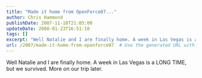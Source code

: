 ```yaml
---
title: "Made it home from OpenForce07..."
author: Chris Hammond
publishDate: 2007-11-10T21:05:00
updateDate: 2008-01-23T16:51:10
tags: []
excerpt: "Well Natalie and I are finally home. A week in Las Vegas is a LONG TIME, but we survived. More on our trip..."
url: /2007/made-it-home-from-openforce07  # Use the generated URL with year
---
```

Well Natalie and I are finally home. A week in Las Vegas is a LONG TIME, but we survived. More on our trip later.
